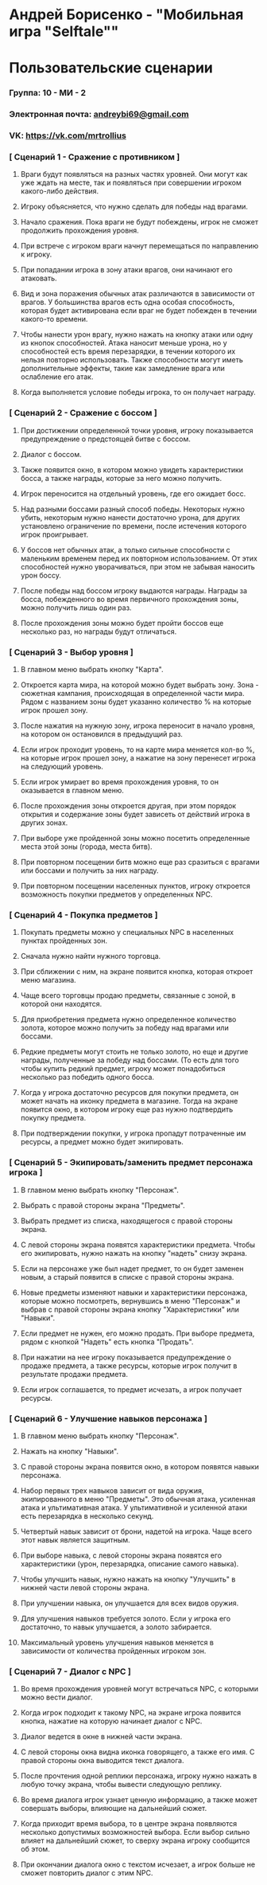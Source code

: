 # Андрей Борисенко - "Мобильная игра "Selftale"" 

# Пользовательские сценарии 

  

### Группа: 10 - МИ - 2 

### Электронная почта: andreybi69@gmail.com 

### VK: https://vk.com/mrtrollius 

  

  

### [ Сценарий 1 - Сражение с противником ] 

  

1. Враги будут появляться на разных частях уровней. Они могут как уже ждать на месте, так и появляться при совершении игроком какого-либо действия. 

2. Игроку объясняется, что нужно сделать для победы над врагами. 

3. Начало сражения. Пока враги не будут побеждены, игрок не сможет продолжить прохождения уровня. 

4. При встрече с игроком враги начнут перемещаться по направлению к игроку. 

5. При попадании игрока в зону атаки врагов, они начинают его атаковать. 

6. Вид и зона поражения обычных атак различаются в зависимости от врагов. У большинства врагов есть одна особая способность, которая будет активирована если враг не будет побежден в течении какого-то времени. 

7. Чтобы нанести урон врагу, нужно нажать на кнопку атаки или одну из кнопок способностей. Атака наносит меньше урона, но у способностей есть время перезарядки, в течении которого их нельзя повторно использовать. Также способности могут иметь дополнительные эффекты, такие как замедление врага или ослабление его атак. 

8. Когда выполняется условие победы игрока, то он получает награду.  

  

  

### [ Сценарий 2 - Сражение с боссом ] 

  

1. При достижении определенной точки уровня, игроку показывается предупреждение о предстоящей битве с боссом. 

2. Диалог с боссом. 

3. Также появится окно, в котором можно увидеть характеристики босса, а также награды, которые за него можно получить. 

4. Игрок переносится на отдельный уровень, где его ожидает босс. 

5. Над разными боссами разный способ победы. Некоторых нужно убить, некоторым нужно нанести достаточно урона, для других установлено ограничение по времени, после истечения которого игрок проигрывает. 

6. У боссов нет обычных атак, а только сильные способности с маленьким временем перед их повторном использованием. От этих способностей нужно уворачиваться, при этом не забывая наносить урон боссу. 

7. После победы над боссом игроку выдаются награды. Награды за босса, побежденного во время первичного прохождения зоны, можно получить лишь один раз. 

8. После прохождения зоны можно будет пройти боссов еще несколько раз, но награды будут отличаться. 

  

### [ Сценарий 3 - Выбор уровня ] 

  

1. В главном меню выбрать кнопку "Карта". 

2. Откроется карта мира, на которой можно будет выбрать зону. Зона - сюжетная кампания, происходящая в определенной части мира. Рядом с названием зоны будет указанно количество % на которые игрок прошел зону. 

3. После нажатия на нужную зону, игрока переносит в начало уровня, на котором он остановился в предыдущий раз. 

4. Если игрок проходит уровень, то на карте мира меняется кол-во %, на которые игрок прошел зону, а нажатие на зону перенесет игрока на следующий уровень. 

5. Если игрок умирает во время прохождения уровня, то он оказывается в главном меню.  

6. После прохождения зоны откроется другая, при этом порядок открытия и содержание зоны будет зависеть от действий игрока в других зонах. 

7. При выборе уже пройденной зоны можно посетить определенные места этой зоны (города, места битв). 

8. При повторном посещении битв можно еще раз сразиться с врагами или боссами и получить за них награду. 

9. При повторном посещении населенных пунктов, игроку откроется возможность покупки предметов у определенных NPC. 

  

### [ Сценарий 4 - Покупка предметов ] 

  

1. Покупать предметы можно у специальных NPC в населенных пунктах пройденных зон. 

2. Сначала нужно найти нужного торговца. 

3. При сближении с ним, на экране появится кнопка, которая откроет меню магазина. 

4. Чаще всего торговцы продаю предметы, связанные с зоной, в которой они находятся. 

5. Для приобретения предмета нужно определенное количество золота, которое можно получить за победу над врагами или боссами. 

6. Редкие предметы могут стоить не только золото, но еще и другие награды, полученные за победу над боссами. (То есть для того чтобы купить редкий предмет, игроку может понадобиться несколько раз победить одного босса.  

7. Когда у игрока достаточно ресурсов для покупки предмета, он может начать на иконку предмета в магазине. Тогда на экране появится окно, в котором игроку еще раз нужно подтвердить покупку предмета. 

8. При подтверждении покупки, у игрока пропадут потраченные им ресурсы, а предмет можно будет экипировать. 

  

### [ Сценарий 5 - Экипировать/заменить предмет персонажа игрока ] 

  

1. В главном меню выбрать кнопку "Персонаж". 

2. Выбрать с правой стороны экрана "Предметы". 

3. Выбрать предмет из списка, находящегося с правой стороны экрана. 

4. С левой стороны экрана появятся характеристики предмета. Чтобы его экипировать, нужно нажать на кнопку "надеть" снизу экрана. 

5. Если на персонаже уже был надет предмет, то он будет заменен новым, а старый появится в списке с правой стороны экрана. 

6. Новые предметы изменяют навыки и характеристики персонажа, которые можно посмотреть, вернувшись в меню "Персонаж" и выбрав с правой стороны экрана кнопку "Характеристики" или "Навыки". 

7. Если предмет не нужен, его можно продать. При выборе предмета, рядом с кнопкой "Надеть" есть кнопка "Продать". 

8. При нажатии на нее игроку показывается предупреждение о продаже предмета, а также ресурсы, которые игрок получит в результате продажи предмета. 

9. Если игрок соглашается, то предмет исчезать, а игрок получает ресурсы.  

  

### [ Сценарий 6 - Улучшение навыков персонажа ] 

  

1. В главном меню выбрать кнопку "Персонаж". 

2. Нажать на кнопку "Навыки". 

3. С правой стороны экрана появится окно, в котором появятся навыки персонажа. 

4. Набор первых трех навыков зависит от вида оружия, экипированного в меню "Предметы". Это обычная атака, усиленная атака и ультимативная атака. У ультимативной и усиленной атаки есть перезарядка в несколько секунд. 

5. Четвертый навык зависит от брони, надетой на игрока. Чаще всего этот навык является защитным. 

4. При выборе навыка, с левой стороны экрана появятся его характеристики (урон, перезарядка, описание самого навыка). 

5. Чтобы улучшить навык, нужно нажать на кнопку "Улучшить" в нижней части левой стороны экрана. 

6. При улучшении навыка, он улучшается для всех видов оружия. 

7. Для улучшения навыков требуется золото. Если у игрока его достаточно, то навык улучшается, а золото забирается. 

8. Максимальный уровень улучшения навыков меняется в зависимости от количества пройденных игроком зон. 

  

### [ Сценарий 7 - Диалог с NPC ] 

  

1. Во время прохождения уровней могут встречаться NPC, с которыми можно вести диалог. 

2. Когда игрок подходит к такому NPC, на экране игрока появится кнопка, нажатие на которую начинает диалог с NPC. 

3. Диалог ведется в окне в нижней части экрана. 

4. С левой стороны окна видна иконка говорящего, а также его имя. С правой стороны окна выводится текст диалога. 

5. После прочтения одной реплики персонажа, игроку нужно нажать в любую точку экрана, чтобы вывести следующую реплику. 

6. Во время диалога игрок узнает ценную информацию, а также может совершать выборы, влияющие на дальнейший сюжет. 

7. Когда приходит время выбора, то в центре экрана появляются несколько допустимых возможностей выбора. Если выбор сильно влияет на дальнейший сюжет, то сверху экрана игроку сообщится об этом. 

8. При окончании диалога окно с текстом исчезает, а игрок больше не сможет повторить диалог с этим NPC. 
